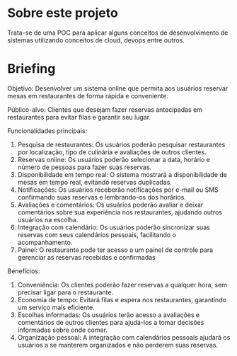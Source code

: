 # Sobre este projeto
Trata-se de uma POC para aplicar alguns conceitos de desenvolvimento de sistemas utilizando conceitos de cloud, devops entre outros.
# Briefing
Objetivo: Desenvolver um sistema online que permita aos usuários reservar mesas em restaurantes de forma rápida e conveniente.

Público-alvo: Clientes que desejam fazer reservas antecipadas em restaurantes para evitar filas e garantir seu lugar.

Funcionalidades principais:
1. Pesquisa de restaurantes: Os usuários poderão pesquisar restaurantes por localização, tipo de culinária e avaliações de outros clientes.
2. Reservas online: Os usuários poderão selecionar a data, horário e número de pessoas para fazer suas reservas.
3. Disponibilidade em tempo real: O sistema mostrará a disponibilidade de mesas em tempo real, evitando reservas duplicadas.
4. Notificações: Os usuários receberão notificações por e-mail ou SMS confirmando suas reservas e lembrando-os dos horários.
5. Avaliações e comentários: Os usuários poderão avaliar e deixar comentários sobre sua experiência nos restaurantes, ajudando outros usuários na escolha.
6. Integração com calendário: Os usuários poderão sincronizar suas reservas com seus calendários pessoais, facilitando o acompanhamento.
7. Painel: O restaurante pode ter acesso a um painel de controle para gerenciar as reservas recebidas e confirmadas

Benefícios:
1. Conveniência: Os clientes poderão fazer reservas a qualquer hora, sem precisar ligar para o restaurante.
2. Economia de tempo: Evitará filas e espera nos restaurantes, garantindo um serviço mais eficiente.
3. Escolhas informadas: Os usuários terão acesso a avaliações e comentários de outros clientes para ajudá-los a tomar decisões informadas sobre onde comer.
4. Organização pessoal: A integração com calendários pessoais ajudará os usuários a se manterem organizados e não perderem suas reservas.

